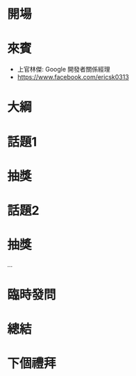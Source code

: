 # 開場

# 來賓
* 上官林傑: Google 開發者關係經理
* https://www.facebook.com/ericsk0313

# 大綱

# 話題1

# 抽獎

# 話題2

# 抽獎

...

# 臨時發問

# 總結

# 下個禮拜
